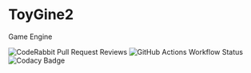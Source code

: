 # ToyGine2

Game Engine

![CodeRabbit Pull Request Reviews](https://img.shields.io/coderabbit/prs/github/ToymanInteractive/toygine2?utm_source=oss&utm_medium=github&utm_campaign=ToymanInteractive%2Ftoygine2&labelColor=171717&color=FF570A&link=https%3A%2F%2Fcoderabbit.ai&label=CodeRabbit+Reviews)
![GitHub Actions Workflow Status](https://img.shields.io/github/actions/workflow/status/ToymanInteractive/toygine2/push.yaml?branch=main)
![Codacy Badge](https://app.codacy.com/project/badge/Grade/4c8233540e7c4e5f9715aaacfa36679f)
